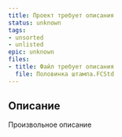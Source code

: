 ```yaml
---
title: Проект требует описания
status: unknown
tags:
- unsorted
- unlisted
epic: unknown
files:
- title: Файл требует описания
  file: Половинка штампа.FCStd
---
```



## Описание

Произвольное описание